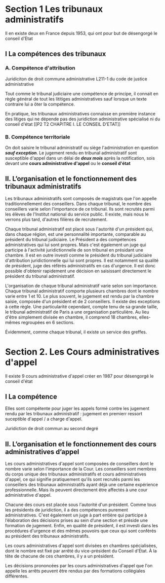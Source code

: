 # Section 1 Les tribunaux administratifs
Il en existe deux en France depuis 1953, qui ont pour but de désengorgé le conseil d'Etat
## I La compétences des tribunaux
### A. Compétence d'attribution
Juridiciton de droit commune administrative
L211-1 du code de justice administrative

Tout comme le tribunal judiciaire une compétence de principe, il connait en règle général de tout les lititiges administratives sauf lorsque un texte contraire lui a ôter la compétence.

En pratique, les tribunaux administratives connaisse en première instance des litiges qui ne dépende pas des juridiction administrative spécialisé ni du conseil d'état [[P2 T2 CHAPITRE I. LE CONSEIL D’ETAT]]
### B. Compétence territoriale
On doit saisire le tribunal administratif ou siège l'administration en question ***sauf exception***.
Le jugement rendu en tribunal administratif sont susceptible d'appel dans un délai de ***deux mois*** après la notification, sois devant une **cours administrative d'appel** ou le **conseil d'état**
## II. L’organisation et le fonctionnement des tribunaux administratifs
Les tribunaux administratifs sont composés de magistrats que l'on appelle traditionnellement des conseillers. Dans chaque tribunal, le nombre des conseillers varie selon l'importance de ce tribunal. Ils sont recrutés parmi les élèves de l'Institut national du service public. Il existe, mais nous le verrons plus tard, d'autres filières de recrutement.

Chaque tribunal administratif est placé sous l'autorité d'un président qui, dans chaque région, est une personnalité importante, comparable au président du tribunal judiciaire. Le Président a des compétences administratives qui lui sont propres. Mais c'est également un juge qui participe à l'activité juridictionnelle de son tribunal en présidant une chambre. Il est en outre investi comme le président du tribunal judiciaire d'attribution juridictionnelle qui lui sont propres. Il est notamment sa qualité de président, juge des référés administratifs en cas d'urgence. Il est donc possible d'obtenir rapidement une décision en saisissant directement le président du tribunal administratif.

L'organisation de chaque tribunal administratif varie selon son importance. Chaque tribunal administratif comporte plusieurs chambres dont le nombre varie entre 1 et 10. Le plus souvent, le jugement est rendu par la chambre saisie, composée d'un président et de 2 conseillers. Il existe des exceptions à cette règle. Une particularité cependant, compte tenu de sa grande taille, le tribunal administratif de Paris a une organisation particulière. Au lieu d'être simplement divisée en chambre, il comprend 18 chambres, elles-mêmes regroupées en 6 sections.

Évidemment, comme chaque tribunal, il existe un service des greffes.
# Section 2. Les Cours administratives d'appel
Il existe 9 cours administrative d'appel créer en 1987 pour désengorgé le conseil d'état
## I La compétence
Elles sont compétente pour juger les appels formé contre les jugement rendu par les tribunaux administratif : jugement en premierr ressort suceptible d'appel / a charge d'appel.

Juridiction de droit commun au second degré
## II. L’organisation et le fonctionnement des cours administratives d’appel

Les cours administratives d'appel sont composées de conseillers dont le nombre varie selon l'importance de la Cour. Les conseillers sont membres du corps unique des tribunaux administratifs et cours administratives d'appel, ce qui signifie pratiquement qu'ils sont recrutés parmi les conseillers des tribunaux administratifs ayant déjà une certaine expérience professionnelle. Mais ils peuvent directement être affectés à une cour administrative d'appel.

Chacune des cours est placée sous l'autorité d'un président. Comme tous les présidents de juridiction, il a des compétences purement administratives. C'est également un juge à part entière qui participe à l’élaboration des décisions prises au sein d’une section et préside une formation de jugement. Enfin, en qualité de président, il est investi dans les procédures d'urgence et des mêmes pouvoirs que ceux qui sont conférés au président des tribunaux administratifs.

Les cours administratives d'appel sont divisées en chambres spécialisées, dont le nombre est fixé par arrêté du vice-président du Conseil d'État. À la tête de chacune de ces chambres, il y a un président.

Les décisions prononcées par les cours administratives d'appel que l'on appelle les arrêts peuvent être rendus par des formations collégiales différentes.

